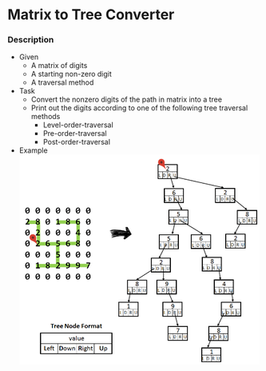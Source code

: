 # Matrix to Tree Converter
### Description
- Given
  - A matrix of digits
  - A starting non-zero digit
  - A traversal method
- Task
  - Convert the nonzero digits of the path in matrix into a tree
  - Print out the digits according to one of the following tree traversal methods
    - Level-order-traversal
    - Pre-order-traversal
    - Post-order-traversal
- Example
![convert_example](./images/image.png)
